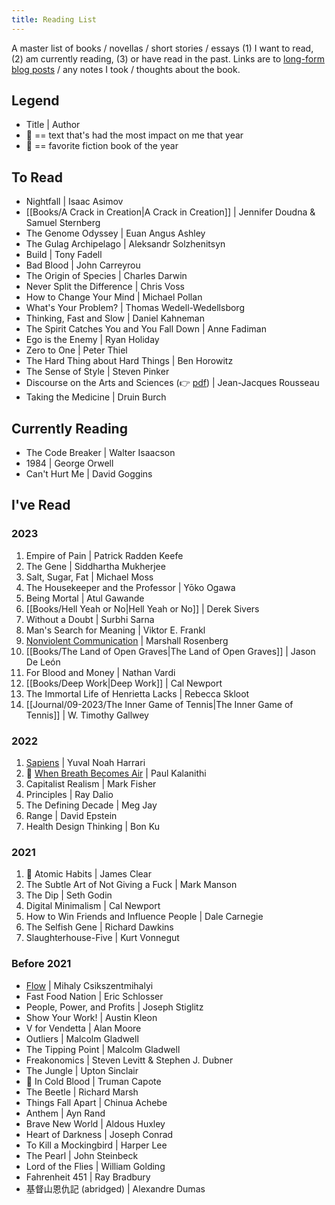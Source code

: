 ```yaml
---
title: Reading List
---
```

A master list of books / novellas / short stories / essays (1) I want to read, (2) am currently reading, (3) or have read in the past. Links are to [long-form blog posts](https://heidi-huang.ghost.io/tag/readsandreflections/) / any notes I took / thoughts about the book.

## Legend
- Title | Author
- 🥇 == text that's had the most impact on me that year
- 🥸 == favorite fiction book of the year

## To Read
- Nightfall | Isaac Asimov
- [[Books/A Crack in Creation|A Crack in Creation]] | Jennifer Doudna & Samuel Sternberg 
- The Genome Odyssey | Euan Angus Ashley
- The Gulag Archipelago | Aleksandr Solzhenitsyn
- Build | Tony Fadell
- Bad Blood | John Carreyrou
- The Origin of Species | Charles Darwin
- Never Split the Difference | Chris Voss
- How to Change Your Mind | Michael Pollan
- What's Your Problem? | Thomas Wedell-Wedellsborg
- Thinking, Fast and Slow | Daniel Kahneman
- The Spirit Catches You and You Fall Down | Anne Fadiman 
- Ego is the Enemy | Ryan Holiday
- Zero to One | Peter Thiel
- The Hard Thing about Hard Things | Ben Horowitz
- The Sense of Style | Steven Pinker
- Discourse on the Arts and Sciences (👉 [pdf](https://www.stmarys-ca.edu/sites/default/files/2023-03/arts.pdf)) | Jean-Jacques Rousseau
- Taking the Medicine | Druin Burch

## Currently Reading
- The Code Breaker | Walter Isaacson
- 1984 | George Orwell
- Can't Hurt Me | David Goggins

## I've Read
### 2023
1. Empire of Pain | Patrick Radden Keefe
2. The Gene | Siddhartha Mukherjee
3. Salt, Sugar, Fat | Michael Moss
4. The Housekeeper and the Professor | Yōko Ogawa
5. Being Mortal | Atul Gawande
6. [[Books/Hell Yeah or No|Hell Yeah or No]] | Derek Sivers
7. Without a Doubt | Surbhi Sarna
8. Man's Search for Meaning | Viktor E. Frankl
9. [Nonviolent Communication](https://heidi-huang.ghost.io/nonviolentcommunication/) | Marshall Rosenberg
10. [[Books/The Land of Open Graves|The Land of Open Graves]] | Jason De León
11. For Blood and Money | Nathan Vardi
12. [[Books/Deep Work|Deep Work]] | Cal Newport
13. The Immortal Life of Henrietta Lacks | Rebecca Skloot
14. [[Journal/09-2023/The Inner Game of Tennis|The Inner Game of Tennis]] | W. Timothy Gallwey

### 2022
1. [Sapiens](https://heidi-huang.ghost.io/sapiens/) | Yuval Noah Harrari
2. 🥇 [When Breath Becomes Air](https://heidi-huang.ghost.io/when-breath-becomes-air/) | Paul Kalanithi
3. Capitalist Realism | Mark Fisher
4. Principles | Ray Dalio
5. The Defining Decade | Meg Jay
6. Range | David Epstein
7. Health Design Thinking | Bon Ku

### 2021
1. 🥇 Atomic Habits | James Clear
2. The Subtle Art of Not Giving a Fuck | Mark Manson
3. The Dip | Seth Godin
4. Digital Minimalism | Cal Newport
5. How to Win Friends and Influence People | Dale Carnegie
6. The Selfish Gene | Richard Dawkins
7. Slaughterhouse-Five | Kurt Vonnegut

### Before 2021
- [Flow](https://heidi-huang.ghost.io/flow-the-psychology-of-optimal-experience/) | Mihaly Csikszentmihalyi
- Fast Food Nation | Eric Schlosser
- People, Power, and Profits | Joseph Stiglitz
- Show Your Work! | Austin Kleon
- V for Vendetta | Alan Moore
- Outliers | Malcolm Gladwell
- The Tipping Point | Malcolm Gladwell
- Freakonomics | Steven Levitt & Stephen J. Dubner
- The Jungle | Upton Sinclair
- 🥸 In Cold Blood | Truman Capote
- The Beetle | Richard Marsh
- Things Fall Apart | Chinua Achebe
- Anthem | Ayn Rand
- Brave New World | Aldous Huxley
- Heart of Darkness | Joseph Conrad
- To Kill a Mockingbird | Harper Lee 
- The Pearl | John Steinbeck 
- Lord of the Flies | William Golding
- Fahrenheit 451 | Ray Bradbury
- 基督山恩仇記 (abridged) | Alexandre Dumas
